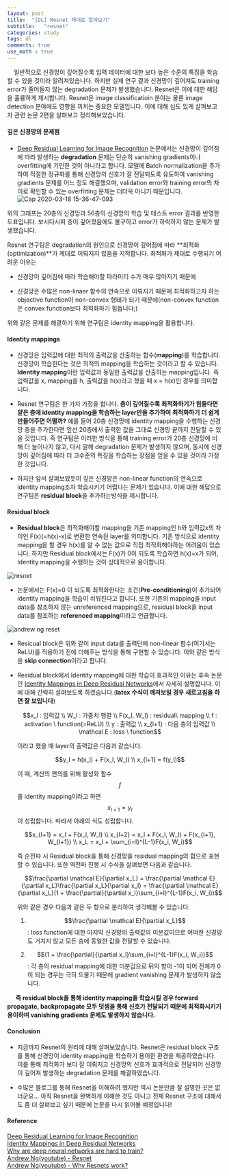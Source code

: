 ```yaml
---
layout: post
title:  "[DL] Resnet 제대로 알아보기"
subtitle:   "resnet"
categories: study
tags: dl
comments: true
use_math : true
---
```


&nbsp;&nbsp;&nbsp;&nbsp;일반적으로 신경망이 깊어질수록 입력 데이터에 대한 보다 높은 수준의 특징을 학습할 수 있을 것이라 알려져있습니다. 하지만 실제 연구 결과 신경망이 깊어져도 training error가 줄어들지 않는 degradation 문제가 발생했습니다. Resnet은 이에 대한 해답을 훌륭하게 제시합니다. Resnet은 image classificatioin 분야는 물론 image detection 분야에도 영향을 끼치는 중요한 모델입니다. 이에 대해 심도 있게 살펴보고자 관련 논문 2편을 살펴보고 정리해보았습니다.  
  
#### 깊은 신경망의 문제점
- [Deep Residual Learning for Image Recognition](https://arxiv.org/abs/1512.03385) 논문에서는 신경망이 깊어짐에 따라 발생하는 **degradation** 문제는 단순히 vanishing gradients이나 overfitting에 기인한 것이 아니라고 합니다. 모델에 Batch normalization을 추가하여 적절한 정규화를 통해 신경망의 신호가 잘 전달되도록 유도하여 vanishing gradients 문제를 어느 정도 해결했으며, validation error와 training error의 차이로 확인할 수 있는 overfitting 문제는 더더욱 아니기 때문입니다. 
![Cap 2020-03-18 15-36-47-093](https://user-images.githubusercontent.com/35513025/76932562-8e989d80-692e-11ea-8577-0c79cca81078.png)

위의 그래프는 20층의 신경망과 56층의 신경망의 학습 및 테스트 error 결과를 반영한 도표입니다. 보시다시피 층이 깊어졌음에도 불구하고 error가 하락하지 않는 문제가 발생했습니다. 

Resnet 연구팀은 degradation의 원인으로 신경망이 깊어짐에 따라 **최적화(optimization)**가 제대로 이뤄지지 않음을 지적합니다. 최적화가 제대로 수행되기 어려운 이유는 

- 신경망이 깊어짐에 따라 학습해야할 파라미터 수가 매우 많아지기 때문에
    
- 신경망은 수많은 non-linaer 함수의 연속으로 이뤄지기 때문에 최적화하고자 하는 			objective function이 non-convex 형태가 되기 때문에(non-convex function은 convex 		function보다 최적화하기 힘듭니다;)

위와 같은 문제를 해결하기 위해 연구팀은 identity mapping을 활용합니다. 
    
#### Identity mappings

- 신경망은 입력값에 대한 최적의 출력값을 산출하는 함수(**mapping**)를 학습합니다. 신경망이 학습한다는 것은 최적의 mapping을 학습하는 것이라고 할 수 있습니다. **Identity mapping**이란 입력값과 동일한 출력값을 산출하는 mapping입니다. 즉 입력값을 x, mapping을 h, 출력값을 h(x)라고 했을 때 x = h(x)인 경우를 의미합니다. 

- Resnet 연구팀은 한 가지 가정을 합니다. **층이 깊어질수록 최적화하기가 힘들다면 얕은 층에 identity mapping을 학습하는 layer만을 추가하여 최적화하기 더 쉽게 만들어주면 어떨까?** 예를 들어 20층 신경망에 identity mapping을 수행하는 신경망 층을 추가한다면 앞선 20층에서 출력한 값을 그대로 신경망 끝까지 전달할 수 있을 것입니다. 즉 연구팀은 이러한 방식을 통해 training error가 20층 신경망에 비해 더 늘어나지 않고, 다시 말해 degradation 문제가 발생하지 않으며, 동시에 신경망이 깊어짐에 따라 더 고수준의 특징을 학습하는 장점을 얻을 수 있을 것이라 가정한 것입니다. 

- 하지만 앞서 살펴보았듯이 깊은 신경망은 non-linear function의 연속으로 identity mapping조차 학습시키기 어렵다는 문제가 있습니다. 이에 대한 해답으로 연구팀은 **residual block**을 추가하는방식을 제시합니다.  


#### Residual block

- **Residual block**은 최적화해야할 mapping을 기존 mapping인 h와 입력값x의 차이인 F(x)(=h(x)-x)로 변환한 연속된 layer를 의미합니다. 기존 방식으로 identity mapping을 할 경우 h(x)를 알 수 없는 값으로 직접 최적화해야하는 어려움이 있습니다. 하지만 Residual block에서는 F(x)가 0이 되도록 학습하면 h(x)=x가 되어, Identity mapping을 수행하는 것이 상대적으로 용이합니다. 

![resnet](http://openresearch.ai/uploads/default/original/1X/fde5183aae20a44c3123364c6e6d7bad299b39d9.png)

- 논문에서는 F(x)=0 이 되도록 최적화한다는 조건(**Pre-conditioning**)이 추가되어 identity mapping을 학습이 쉬워진다고 합니다. 또한 기존의 mapping을 input data를 참조하지 않는 unreferenced mapping으로, residual block을 input data를 참조하는 **referenced mapping**이라고 언급합니다. 

![andrew ng reset](https://66.media.tumblr.com/5da59d6588a5d6a5d1f229f91d4794f8/tumblr_inline_po5mlxh0Xx1r87ys9_540.png)

- Resicual block은 위와 같이 input data를 출력단에 non-linear 함수(여기서는 ReLU)를 적용하기 전에 더해주는 방식을 통해 구현할 수 있습니다. 이와 같은 방식을 **skip connection**이라고 합니다. 

- Residual block에서 Identity mapping에 대한 학습이 효과적인 이유는 후속 논문인 [Identity Mappings in Deep Residual Networks](https://arxiv.org/abs/1603.05027)에서 자세히 설명합니다. 이에 대해 간략히 살펴보도록 하겠습니다.(**latex 수식이 깨져보일 경우 새로고침을 하면 잘 보입니다**) 

	$$x_l : 입력값 \\ W_l : 가중치 행렬 \\ F(x_l, W_l) : residual\ mapping \\ f : activation \ function(=ReLU) \\ y : 출력값 \\ x_{l+1} : 다음 층의 입력값  \\ \mathcal E : loss \ function$$
    
    이라고 했을 때 layer의 출력값은 다음과 같습니다.  
    
    $$y_l = h(x_l) + F(x_l, W_l) \\ x_{l+1} = f(y_l)$$ 
    
    이 때, 계산의 편의를 위해 활성화 함수 $$f$$를 identity mapping이라고 하면 
    $$x_{l+1} = y_l$$ 이 성립합니다. 따라서 아래의 식도 성립합니다.  
    
	$$x_{l+1} = x_l + F(x_l, W_l) \\ x_{l+2} =  x_l + F(x_l, W_l) + F(x_{l+1}, W_{l+1}) \\ x_L = x_l + \sum_{i=l}^{L-1}F(x_i, W_i)$$
    
    즉 순전파 시 Residual block을 통해 신경망을 residual mapping의 합으로 표현할 수 있습니다. 또한 역전파 진행 시 수식을 살펴보면 다음과 같습니다.  
    
    $$\frac{\partial \mathcal E}{\partial x_L} = \frac{\partial \mathcal E}{\partial x_L}\frac{\partial x_L}{\partial x_l} = \frac{\partial \mathcal E}{\partial x_L}(1 + \frac{\partial}{\partial x_l}\sum_{i=l}^{L-1}F(x_i, W_i))$$
    
    위와 같은 경우 다음과 같은 두 항으로 분리하여 생각해볼 수 있습니다. 
    
    1) $$\frac{\partial \mathcal E}{\partial x_L}$$ : loss function에 대한 마지막 신경망의 출력값의 미분값이므로 어떠한 신경망도 거치지 않고 모든 층에 동일한 값을 전달할 수 있습니다.  
    
    2) $$(1 + \frac{\partial}{\partial x_l}\sum_{i=l}^{L-1}F(x_i, W_i))$$ : 각 층의 residual mapping에 대한 미분값으로 뒤의 항이 -1이 되어 전체가 0이 되는 경우는 극히 드물기 때문에 gradient vanishing 문제가 발생하지 않습니다. 
    
&nbsp;&nbsp;&nbsp;&nbsp; **즉 residual block을 통해 identity mapping을 학습시킬 경우 forward propagate, backpropagate 모두 덧셈을 통해 신호가 전달되기 때문에 최적화시키기 용이하며 vanishing gradients 문제도 발생하지 않습니다.**  
	
#### Conclusion
- 지금까지 Resnet의 원리에 대해 살펴보았습니다. Resnet은 residual block 구조를 통해 신경망이 identity mapping을 학습하기 용이한 환경을 제공하였습니다. 이를 통해 최적화가 보다 잘 이뤄지고 신경망의 신호가 효과적으로 전달되어 신경망이 깊어져 발생하는 degradation 문제를 해결하였습니다. 

- 수많은 블로그를 통해 Resnet을 이해하려 했지만 역시 논문만큼 잘 설명한 곳은 없더군요... 아직 Resnet을 완벽하게 이해한 것도 아니고 전체 Resnet 구조에 대해서도 좀 더 살펴보고 싶기 때문에 논문을 다시 읽어볼 예정입니다! 

#### Reference
[Deep Residual Learning for Image Recognition](https://arxiv.org/abs/1512.03385)  
[Identity Mappings in Deep Residual Networks](https://arxiv.org/abs/1603.05027)  
[Why are deep neural networks are hard to train?](https://www.quora.com/Why-are-deep-neural-networks-hard-to-train)  
[Andrew Ng(youtube) - Resnet](https://www.youtube.com/watch?v=ZILIbUvp5lk)  
[Andrew Ng(youtube) - Why Resnets work?](https://www.youtube.com/watch?v=RYth6EbBUqM)  

